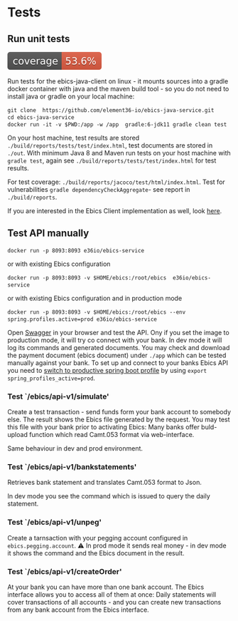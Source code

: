 # Tests

## Run unit tests

![Coverage](../.github/badges/jacoco.svg)

Run tests for the ebics-java-client on linux - it mounts sources into a gradle docker container with java and the maven build tool - so you do not need to install java or gradle on your local machine:

    git clone  https://github.com/element36-io/ebics-java-service.git
    cd ebics-java-service
    docker run -it -v $PWD:/app -w /app  gradle:6-jdk11 gradle clean test


On your host machine, test results are stored `./build/reports/tests/test/index.html`, test documents are stored in `./out`. With minimum Java 8 and Maven run tests on your host machine with `gradle test`, again see `./build/reports/tests/test/index.html` for test results.

For test coverage: `./build/reports/jacoco/test/html/index.html`.
Test for vulnerabilities `gradle dependencyCheckAggregate`- see report in `./build/reports`.

If you are interested in the Ebics Client implementation as well, look [here](https://github.com/element36-io/ebics-java-client/blob/master/README.md).

## Test API manually

    docker run -p 8093:8093 e36io/ebics-service

or with existing Ebics configuration

    docker run -p 8093:8093 -v $HOME/ebics:/root/ebics  e36io/ebics-service

or with existing Ebics configuration and in production mode

    docker run -p 8093:8093 -v $HOME/ebics:/root/ebics --env spring.profiles.active=prod e36io/ebics-service

Open [Swagger](http://localhost:8093/ebics/swagger-ui/?url=/ebics/v2/api-docs/) in your
browser and test the API. Ony if you set the image to production mode, it will
try co connect with your bank. In dev mode it will log its commands and generated
documents. You may check and download the payment document (ebics document) under `./app`
which can be tested manually against your bank. To set up and connect to your banks
Ebics API you need to [switch to productive spring boot
profile](https://www.baeldung.com/spring-profiles) by using `export spring_profiles_active=prod`.

### Test  `/ebics/api-v1/simulate'

Create a test transaction - send funds form your bank account to somebody else.
The result shows the Ebics file generated by the request.
You may test this file with your bank prior to activating Ebics: Many
banks offer buld-upload function which read Camt.053 format via web-interface.

Same behaviour in dev and prod environment.

### Test  `/ebics/api-v1/bankstatements'

Retrieves bank statement and translates Camt.053 format to Json.

In dev mode you see the command which is issued to query the daily statement.

### Test  `/ebics/api-v1/unpeg'

Create a tarnsaction with your pegging account configured in `ebics.pegging.account`.
:warning: In prod mode it sends real money - in dev mode it shows the command and the Ebics document in the result.

### Test  `/ebics/api-v1/createOrder'

At your bank you can have more than one bank account. The Ebics interface allows you to access all of them at once:
Daily statements will cover transactions of all accounts - and you can create new transactions from any bank account from the Ebics interface.
